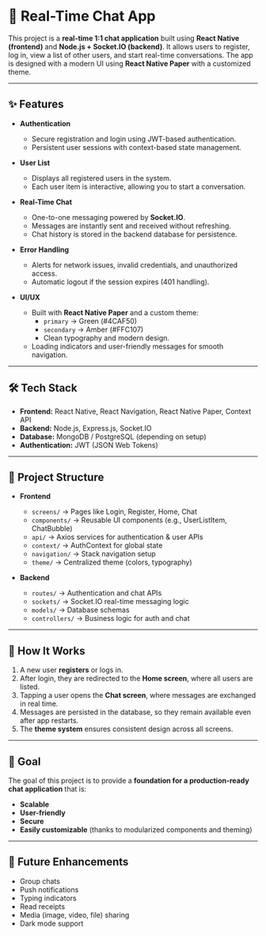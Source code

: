 # 📱 Real-Time Chat App

This project is a **real-time 1:1 chat application** built using **React Native (frontend)** and **Node.js + Socket.IO (backend)**. It allows users to register, log in, view a list of other users, and start real-time conversations. The app is designed with a modern UI using **React Native Paper** with a customized theme.

---

## ✨ Features

- **Authentication**
  - Secure registration and login using JWT-based authentication.
  - Persistent user sessions with context-based state management.

- **User List**
  - Displays all registered users in the system.
  - Each user item is interactive, allowing you to start a conversation.

- **Real-Time Chat**
  - One-to-one messaging powered by **Socket.IO**.
  - Messages are instantly sent and received without refreshing.
  - Chat history is stored in the backend database for persistence.

- **Error Handling**
  - Alerts for network issues, invalid credentials, and unauthorized access.
  - Automatic logout if the session expires (401 handling).

- **UI/UX**
  - Built with **React Native Paper** and a custom theme:
    - `primary` → Green (#4CAF50)
    - `secondary` → Amber (#FFC107)
    - Clean typography and modern design.
  - Loading indicators and user-friendly messages for smooth navigation.

---

## 🛠 Tech Stack

- **Frontend:** React Native, React Navigation, React Native Paper, Context API
- **Backend:** Node.js, Express.js, Socket.IO
- **Database:** MongoDB / PostgreSQL (depending on setup)
- **Authentication:** JWT (JSON Web Tokens)

---

## 📂 Project Structure

- **Frontend**
  - `screens/` → Pages like Login, Register, Home, Chat
  - `components/` → Reusable UI components (e.g., UserListItem, ChatBubble)
  - `api/` → Axios services for authentication & user APIs
  - `context/` → AuthContext for global state
  - `navigation/` → Stack navigation setup
  - `theme/` → Centralized theme (colors, typography)

- **Backend**
  - `routes/` → Authentication and chat APIs
  - `sockets/` → Socket.IO real-time messaging logic
  - `models/` → Database schemas
  - `controllers/` → Business logic for auth and chat

---

## 🚀 How It Works

1. A new user **registers** or logs in.
2. After login, they are redirected to the **Home screen**, where all users are listed.
3. Tapping a user opens the **Chat screen**, where messages are exchanged in real time.
4. Messages are persisted in the database, so they remain available even after app restarts.
5. The **theme system** ensures consistent design across all screens.

---

## 🎯 Goal

The goal of this project is to provide a **foundation for a production-ready chat application** that is:
- **Scalable**
- **User-friendly**
- **Secure**
- **Easily customizable** (thanks to modularized components and theming)

---

## 📌 Future Enhancements

- Group chats
- Push notifications
- Typing indicators
- Read receipts
- Media (image, video, file) sharing
- Dark mode support
